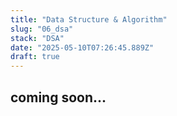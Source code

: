 ```yaml
---
title: "Data Structure & Algorithm"
slug: "06_dsa"
stack: "DSA"
date: "2025-05-10T07:26:45.889Z"
draft: true
---
```



## coming soon...